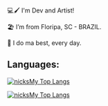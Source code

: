 :computer::paintbrush: I'm Dev and Artist!

:beach_umbrella: I’m from Floripa, SC - BRAZIL.

:maple_leaf: I do ma best, every day.

## Languages:
[![nicksMy Top Langs](https://github-readme-stats.vercel.app/api/top-langs/?username=nicksMy&theme=midnight-purple&layout=compact)](https://github.com/nicksMy/github-readme-stats)

[![nicksMy Top Langs](https://github-readme-stats.vercel.app/api/top-langs/?username=anuraghazra&layout=compact)](https://github.com/anuraghazra/github-readme-stats)

<!--
**nicksMy/nicksMy** is a ✨ _special_ ✨ repository because its `README.md` (this file) appears on your GitHub profile.

Here are some ideas to get you started:

- 🔭 I’m currently working on ...
- 🌱 I’m currently learning ...
- 👯 I’m looking to collaborate on ...
- 🤔 I’m looking for help with ...
- 💬 Ask me about ...
- 📫 How to reach me: ...
- 😄 Pronouns: ...
- ⚡ Fun fact: ...
-->
